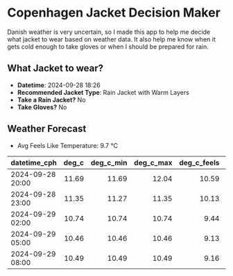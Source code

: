 
# Copenhagen Jacket Decision Maker

Danish weather is very uncertain, so I made this app to help me decide what jacket to wear based on weather data. 
It also help me know when it gets cold enough to take gloves or when I should be prepared for rain.

## What Jacket to wear?

- **Datetime**: 2024-09-28 18:26
- **Recommended Jacket Type**: Rain Jacket with Warm Layers
- **Take a Rain Jacket?** No
- **Take Gloves?** No

## Weather Forecast
- Avg Feels Like Temperature: 9.7 °C

| datetime_cph     |   deg_c |   deg_c_min |   deg_c_max |   deg_c_feels | weather   | wind   | rain   |
|:-----------------|--------:|------------:|------------:|--------------:|:----------|:-------|:-------|
| 2024-09-28 20:00 |   11.69 |       11.69 |       12.04 |         10.59 | Clouds    | High   | None   |
| 2024-09-28 23:00 |   11.35 |       11.27 |       11.35 |         10.13 | Clouds    | High   | None   |
| 2024-09-29 02:00 |   10.74 |       10.74 |       10.74 |          9.44 | Clouds    | High   | None   |
| 2024-09-29 05:00 |   10.46 |       10.46 |       10.46 |          9.13 | Clouds    | High   | None   |
| 2024-09-29 08:00 |   10.49 |       10.49 |       10.49 |          9.16 | Clear     | High   | None   |
        